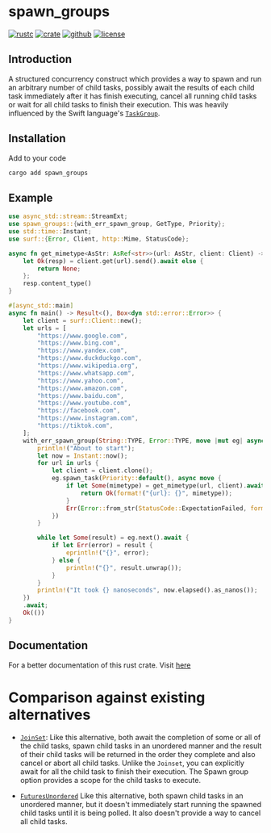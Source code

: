 # spawn_groups

[![rustc](https://img.shields.io/badge/rustc-1.70+-blue?style=flat-square&logo=rust)](https://www.rust-lang.org)
[![crate](https://img.shields.io/docsrs/spawn_groups)](https://docs.rs/spawn_groups/1.0.0)
[![github](https://img.shields.io/badge/spawn_group-grey?logo=Github&logoColor=white&label=github&labelColor=black)](https://github.com/Genaro-Chris/spawn_groups)
[![license](https://img.shields.io/github/license/Genaro-Chris/spawn_groups)]()

## Introduction

A structured concurrency construct which provides a way to spawn and run an arbitrary number of child tasks,
possibly await the results of each child task immediately after it has finish executing, cancel all running child tasks or wait for all child tasks to finish their execution.
This was heavily influenced by the Swift language's [`TaskGroup`](https://developer.apple.com/documentation/swift/taskgroup).

## Installation

Add to your code

```sh
cargo add spawn_groups
```

## Example

```rust
use async_std::stream::StreamExt;
use spawn_groups::{with_err_spawn_group, GetType, Priority};
use std::time::Instant;
use surf::{Error, Client, http::Mime, StatusCode};

async fn get_mimetype<AsStr: AsRef<str>>(url: AsStr, client: Client) -> Option<Mime> {
    let Ok(resp) = client.get(url).send().await else {
        return None;
    };
    resp.content_type()
}

#[async_std::main]
async fn main() -> Result<(), Box<dyn std::error::Error>> {
    let client = surf::Client::new();
    let urls = [
        "https://www.google.com",
        "https://www.bing.com",
        "https://www.yandex.com",
        "https://www.duckduckgo.com",
        "https://www.wikipedia.org",
        "https://www.whatsapp.com",
        "https://www.yahoo.com",
        "https://www.amazon.com",
        "https://www.baidu.com",
        "https://www.youtube.com",
        "https://facebook.com",
        "https://www.instagram.com",
        "https://tiktok.com",
    ];
    with_err_spawn_group(String::TYPE, Error::TYPE, move |mut eg| async move {
        println!("About to start");
        let now = Instant::now();
        for url in urls {
            let client = client.clone();
            eg.spawn_task(Priority::default(), async move {
                if let Some(mimetype) = get_mimetype(url, client).await {
                    return Ok(format!("{url}: {}", mimetype));
                }
                Err(Error::from_str(StatusCode::ExpectationFailed, format!("No content type found for {}", url)))
            })
        }

        while let Some(result) = eg.next().await {
            if let Err(error) = result {
                eprintln!("{}", error);
            } else {
                println!("{}", result.unwrap());
            }
        }
        println!("It took {} nanoseconds", now.elapsed().as_nanos());
    })
    .await;
    Ok(())
}
```

## Documentation

For a better documentation of this rust crate. Visit [here](https://docs.rs/spawn_groups/1.0.0)


# Comparison against existing alternatives

* [`JoinSet`](): Like this alternative, both await the completion of some or all of the child tasks, spawn child tasks in an unordered manner and the result of their child tasks will be returned in the order they complete and also cancel or abort all child tasks. Unlike the `Joinset`, you can explicitly await for all the child task to finish their execution. The Spawn group option provides a scope for the child tasks to execute.

* [`FuturesUnordered`]() Like this alternative, both spawn child tasks in an unordered manner, but it doesn't immediately start running the spawned child tasks until it is being polled. It also doesn't provide a way to cancel all child tasks. 